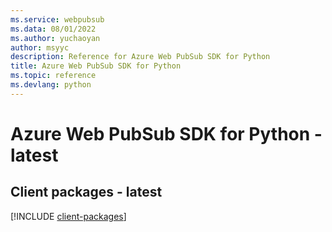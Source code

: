```yaml
---
ms.service: webpubsub
ms.data: 08/01/2022
ms.author: yuchaoyan
author: msyyc
description: Reference for Azure Web PubSub SDK for Python
title: Azure Web PubSub SDK for Python
ms.topic: reference
ms.devlang: python
---
```

# Azure Web PubSub SDK for Python - latest

## Client packages - latest
[!INCLUDE [client-packages](web-pubsub-client-index.md)]
